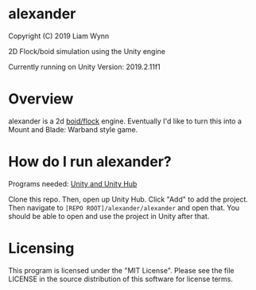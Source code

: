 # alexander
Copyright (C) 2019 Liam Wynn

2D Flock/boid simulation using the Unity engine

Currently running on Unity Version: 2019.2.11f1

# Overview
alexander is a 2d [boid/flock](https://howtorts.github.io/2014/01/03/steering-flocking.html) engine. Eventually I'd like to turn this into a Mount and Blade: Warband style game.

# How do I run alexander?
Programs needed: [Unity and Unity Hub](https://unity3d.com/get-unity/download)

Clone this repo. Then, open up Unity Hub. Click "Add" to add the project. Then navigate to `[REPO ROOT]/alexander/alexander` and open that. You should be able to open and use the project in Unity after that.

# Licensing
This program is licensed under the "MIT License". Please see the file LICENSE in the source distribution of this software for license terms.
